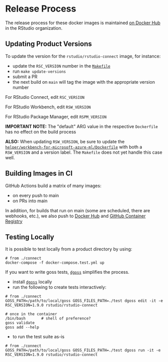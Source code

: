 # Release Process

The release process for these docker images is maintained [on Docker
Hub](https://hub.docker.com/u/rstudio) in the RStudio organization.

## Updating Product Versions

To update the version for the `rstudio/rstudio-connect` image, for instance:
- update the `RSC_VERSION` number in the [`Makefile`](./Makefile)
- run `make update-versions`
- submit a PR
- the next build on `main` will tag the image with the appropriate version
  number

For RStudio Connect, edit `RSC_VERSION`

For RStudio Workbench, edit `RSW_VERSION`

For RStudio Package Manager, edit `RSPM_VERSION`

**IMPORTANT NOTE:** The "default" ARG value in the respective `Dockerfile` has
no effect on the build process

**ALSO:** When updating `RSW_VERSION`, be sure to update the
[`helper/workbench-for-microsoft-azure-ml/Dockerfile`](./helper/workbench-for-microsoft-azure-ml/Dockerfile)
with both a `RSW_VERSION` and a version label. The `Makefile` does not yet
handle this case well.

## Building Images in CI

GitHub Actions build a matrix of many images:

- on every push to main
- on PRs into main

In addition, for builds that run on main (some are scheduled, there are webhooks, etc.),
we also push to [Docker Hub](https://hub.docker.com/u/rstudio) and [GitHub Container Registry](https://ghcr.io)

## Testing Locally

It is possible to test locally from a product directory by using:

```
# from ./connect
docker-compose -f docker-compose.test.yml up
```

If you want to write goss tests,
[`dgoss`](https://github.com/aelsabbahy/goss/tree/master/extras/dgoss)
simplifies the process.

- install
  [`dgoss`](https://github.com/aelsabbahy/goss/tree/master/extras/dgoss)
locally
- run the following to create tests interactively:
```
# from ./connect
GOSS_PATH=/path/to/local/goss GOSS_FILES_PATH=./test dgoss edit -it -e RSC_VERSION=1.9.0 rstudio/rstudio-connect

# once in the container
/bin/bash		# shell of preference?
goss validate
goss add --help
```
- to run the test suite as-is
```
# from ./connect
GOSS_PATH=/path/to/local/goss GOSS_FILES_PATH=./test dgoss run -it -e RSC_VERSION=1.9.0 rstudio/rstudio-connect
```

